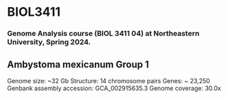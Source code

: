 # BIOL3411
### Genome Analysis course (BIOL 3411 04) at Northeastern University, Spring 2024.
## Ambystoma mexicanum Group 1
Genome size: ~32 Gb
Structure: 14 chromosome pairs 
Genes: ~ 23,250
Genbank assembly accession: GCA_002915635.3
Genome coverage: 30.0x

